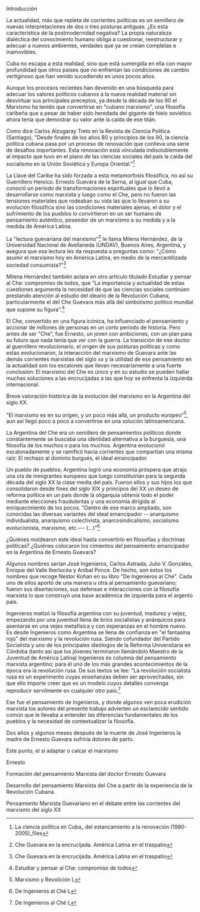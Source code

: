 Introducción

La actualidad, más que repleta de corrientes políticas es un semillero
de nuevas interpretaciones de dos o tres posturas antiguas. ¿Es esta
característica de la postmodernidad negativa? La propia naturaleza
dialéctica del conocimiento humano obliga a cuestionar, reestructurar y
adecuar a nuevos ambientes, verdades que ya se creían completas e
inamovibles.

Cuba no escapa a esta realidad, sino que está sumergida en ella con
mayor profundidad que otros países que no enfrentan las condiciones de
cambio vertiginoso que han venido sucediendo en unos pocos años.

Aunque los procesos recientes han devenido en una búsqueda para adecuar
los valores políticos cubanos a la nueva realidad material sin
desvirtuar sus principales preceptos, ya desde la década de los 90 el
Marxismo ha tenido que convertirse en "cubano marxismo", una filosofía
caribeña que a pesar de haber sido heredada del gigante de hielo
soviético ahora tenía que demostrar su valor ante la caída de ese titán.

Como dice Carlos Alzugaray Treto en la Revista de Ciencia Política
(Santiago), "Desde finales de los años 80 y principios de los 90, la
ciencia política cubana pasa por un proceso de renovación que conlleva
una serie de desafíos importantes. Esta renovación está vinculada
indisolublemente al impacto que tuvo en el plano de las ciencias
sociales del país la caída del socialismo en la Unión Soviética y Europa
Oriental."[^1]

La Llave del Caribe ha sido forzada a esta metamorfosis filosófica, no
así su Guerrillero Heroico. Ernesto Guevara de la Serna, al igual que
Cuba, conoció un período de transformaciones espirituales que lo llevó a
desarrollarse como marxista y luego como el Che, pero no fueron las
tensiones materiales que rodeaban su vida las que lo llevaron a su
evolución filosófica sino las condiciones materiales ajenas, el dolor y
el sufrimiento de los pueblos lo convirtieron en un ser humano de
pensamiento auténtico, poseedor de un marxismo a su medida y a la medida
de América Latina.

La "lectura guevariana del marxismo"[^2] le llama Milena Hernández, de
la Universidad Nacional de Avellaneda (UNDAV), Buenos Aires, Argentina,
y asegura que esa lectura les da respuesta a preguntas como: "¿Cómo
asumir el marxismo hoy en América Latina, en medio de la mercantilizada
sociedad consumista?"[^3]

Milena Hernández también aclara en otro artículo titulado Estudiar y
pensar al Che: compromiso de todos, que "La importancia y actualidad de
estas cuestiones argumenta la necesidad de que las ciencias sociales
continúen prestando atención al estudio del ideario de la Revolución
Cubana, particularmente el del Che Guevara más allá del simbolismo
político mundial que supone su figura".[^4]

El Che, convertido en una figura icónica, ha influenciado el pensamiento
y accionar de millones de personas en un corto período de historia. Pero
antes de ser "Che", fue Ernesto, un joven con ambiciones, con un plan
para su futuro que nada tenía que ver con la guerra. La transición de
ese doctor al guerrillero revolucionario, el origen de sus posturas
políticas y como estas evolucionaron, la interacción del marxismo de
Guevara ante las demás corrientes marxistas del siglo xx y la utilidad
de ese pensamiento en la actualidad son los escalones que llevan
necesariamente a una fuerte conclusión: El marxismo del Che es único y
en su estudio se pueden hallar muchas soluciones a las encrucijadas a
las que hoy se enfrenta la izquierda internacional.

Breve valoración histórica de la evolución del marxismo en la Argentina
del siglo XX.

"El marxismo es en su origen, y un poco más allá, un producto
europeo"[^5], aun así llegó poco a poco a convertirse en una solución
latinoamericana.

La Argentina del Che era un semillero de pensamientos políticos donde
constantemente se buscaba una identidad alternativa a la burguesía, una
filosofía de los muchos o para los muchos. Argentina evolucionó
escalonadamente y se ramificó hacia corrientes que compartían una misma
raíz: El rechazo al dominio burgués, el ideal emancipador.

Un pueblo de pueblos; Argentina logró una economía próspera que atrajo
una ola de inmigrantes europeos que luego constituirían para la segunda
década del siglo XX la clase media del país. Fueron ellos y sus hijos
los que consolidaron desde fines del siglo XIX y principos del XX un
deseo de reforma política en un país donde la oligarquía obtenía todo el
poder mediante elecciones fraudulentas y una economía dirigida al
enriquecimiento de los pocos. "Dentro de ese marco ampliado, son
conocidas las diversas variantes del ideal emancipador -- anarquismo
individualista, anarquismo colectivista, anarcosindicalismo, socialismo
evolucionista, marxismo, etc.--- (...)"[^6]

¿Quiénes moldearon este ideal hasta convertirlo en filosofías y
doctrinas políticas? ¿Quiénes colocaron los cimientos del pensamiento
emancipador en la Argentina de Ernesto Guevara?

Algunos nombres serían José Ingenieros, Carlos Astrada, Julio V.
Gonzáles, Enrique del Valle Iberlucéa y Aníbal Ponce. De hecho, son
estos los nombres que recoge Nestor Kohan en su libro "De Ingenieros al
Che". Cada uno de ellos aportó de una manera u otra al pensamiento
guevariano; fueron sus disertaciones, sus defensas e interacciones con
la filosofía marxista lo que construyó una base académica de izquierda
para el argento país.

Ingenieros matizó la filosofía argentina con su juventud, madurez y
vejez, empezando por una juventud llena de bríos socialistas y
anárquicos para asentarse en una vejes metafísica y con esperanzas en el
hombre nuevo. Es desde Ingenieros como Argentina se llena de confianza
en "el fantasma rojo" del marxismo y la revolución rusa. Siendo
cofundador del Partido Socialista y uno de los principales ideólogos de
la Reforma Universitaria en Córdoba (tanto así que los jóvenes
terminaron llamándolo Maestro de la Juventud de América Latina)
Ingenieros es columna del pensamiento marxista argentino; para él uno de
los más grandes acontecimientos de la época era la revolución rusa. De
sus textos se lee: "La revolución socialista rusa es un experimento
cuyas enseñanzas deben ser aprovechadas, sin que ello importe creer que
es un modelo cuyos detalles convenga reproducir servilmente en cualquier
otro país.[^7]

Ese fue el pensamiento de Ingenieros, y donde algunos ven poca erudición
marxista los autores del presente trabajo advierten un esclarecido
sentido común que le llevaba a entender las diferencias fundamentales de
los pueblos y la necesidad de contextualizar la filosofía.

Dos años y algunos meses después de la muerte de José Ingenieros la
madre de Ernesto Guevara sufriría dolores de parto.

Este punto, el sí adaptar o calcar el marxismo

Ernesto

Formación del pensamiento Marxista del doctor Ernesto Guevara

Desarrollo del pensamiento Marxista del Che a partir de la experiencia
de la Revolución Cubana.

Pensamiento Marxista Guevariano en el debate entre las corrientes del
marxismo del siglo XX

[^1]: La ciencia política en Cuba\_ del estancamiento a la renovación
    (1980-2005)\_files

[^2]: Che Guevara en la encrucijada. América Latina en el traspatio

[^3]: Che Guevara en la encrucijada. América Latina en el traspatio

[^4]: Estudiar y pensar al Che: compromiso de todos

[^5]: Marxismo y Revolición L

[^6]: De Ingenieros al Ché L

[^7]: De Ingenieros al Ché L
